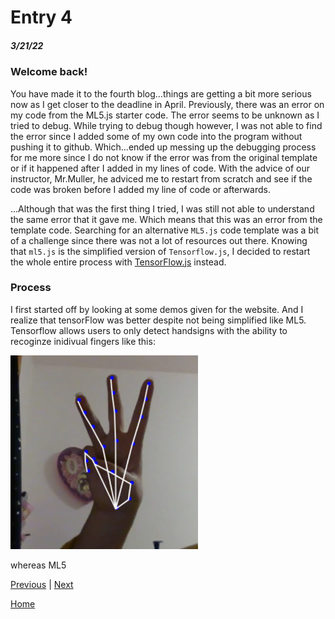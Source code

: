 # Entry 4
##### 3/21/22

### Welcome back!

You have made it to the fourth blog...things are getting a bit more serious now as I get closer to the deadline in April. Previously, there was an error on my code from the ML5.js starter code. The error seems to be unknown as I tried to debug. While trying to debug though however, I was not able to find the error since I added some of my own code into the program without pushing it to github. Which...ended up messing up the debugging process for me more since I do not know if the error was from the original template or if it happened after I added in my lines of code. With the advice of our instructor, Mr.Muller, he adviced me to restart from scratch and see if the code was broken before I added my line of code or afterwards.

...Although that was the first thing I tried, I was still not able to understand the same error that it gave me. Which means that this was an error from the template code. Searching for an alternative `ML5.js` code template was a bit of a challenge since there was not a lot of resources out there. Knowing that `ml5.js` is the simplified version of `Tensorflow.js`, I decided to restart the whole entire process with [TensorFlow.js](https://www.tensorflow.org/js/tutorials/setup) instead.

### Process

I first started off by looking at some demos given for the website. And I realize that tensorFlow was better despite not being simplified like ML5. Tensorflow allows users to only detect handsigns with the ability to recoginze inidivual fingers like this:

 <img src="signLangEx.jpg" alt="Image showing what model can do" width="300"/>

whereas ML5

[Previous](entry03.md) | [Next](entry05.md)

[Home](../README.md)